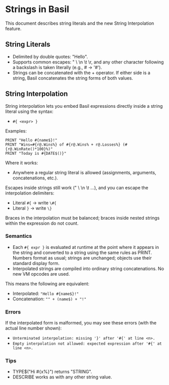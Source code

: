 # Strings in Basil

This document describes string literals and the new String Interpolation feature.

## String Literals

- Delimited by double quotes: "Hello".
- Supports common escapes: \" \\ \n \t \r, and any other character following a backslash is taken literally (e.g., \# → '#').
- Strings can be concatenated with the + operator. If either side is a string, Basil concatenates the string forms of both values.

## String Interpolation

String interpolation lets you embed Basil expressions directly inside a string literal using the syntax:

- `#{ <expr> }`

Examples:

```
PRINT "Hello #{name$}!"
PRINT "Wins=#{r@.Wins%} of #{r@.Wins% + r@.Losses%} (#{r@.WinRate()*100}%)"
PRINT "Today is #{DATE$()}"
```

Where it works:
- Anywhere a regular string literal is allowed (assignments, arguments, concatenations, etc.).

Escapes inside strings still work (\" \\ \n \t ...), and you can escape the interpolation delimiters:
- Literal `#{` → write `\#{`
- Literal `}`  → write `\}`

Braces in the interpolation must be balanced; braces inside nested strings within the expression do not count.

### Semantics

- Each `#{ expr }` is evaluated at runtime at the point where it appears in the string and converted to a string using the same rules as PRINT. Numbers format as usual; strings are unchanged; objects use their standard display form.
- Interpolated strings are compiled into ordinary string concatenations. No new VM opcodes are used.

This means the following are equivalent:

- Interpolated: `"Hello #{name$}!"`
- Concatenation: `"" + (name$) + "!"`

### Errors

If the interpolated form is malformed, you may see these errors (with the actual line number shown):
- `Unterminated interpolation: missing '}' after '#{' at line <n>.`
- `Empty interpolation not allowed: expected expression after '#{' at line <n>.`

### Tips

- TYPE$("Hi #{x%}") returns "STRING".
- DESCRIBE works as with any other string value.

